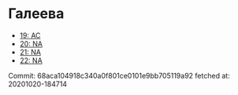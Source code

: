 # Галеева
- [19: AC](19.md)
- [20: NA](20.md)
- [21: NA](21.md)
- [22: NA](22.md)

Commit: 68aca104918c340a0f801ce0101e9bb705119a92
 fetched at: 20201020-184714
